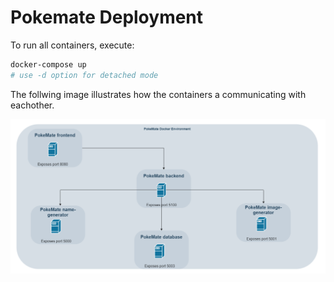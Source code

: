 # Pokemate Deployment

To run all containers, execute:

```bash
docker-compose up
# use -d option for detached mode
```

The follwing image illustrates how the containers a communicating with eachother.

![Image description](./overview.png)
